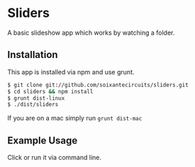 # Sliders

A basic slideshow app which works by watching a folder.


## Installation

This app is installed via npm and use grunt.

``` bash
$ git clone git://github.com/soixantecircuits/sliders.git
$ cd sliders && npm install
$ grunt dist-linux
$ ./dist/sliders
```

If you are on a mac simply run `grunt dist-mac`

## Example Usage

Click or run it via command line.